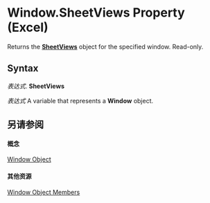 
# Window.SheetViews Property (Excel)

Returns the  **[SheetViews](954e22cf-1142-40ae-039b-09110d833bfc.md)** object for the specified window. Read-only.


## Syntax

 _表达式_. **SheetViews**

 _表达式_ A variable that represents a **Window** object.


## 另请参阅


#### 概念


[Window Object](8591b1ad-76f8-14e2-9120-406b65093f5a.md)
#### 其他资源


[Window Object Members](http://msdn.microsoft.com/library/f11db427-24a4-041c-2fd5-03ce73ae6c16%28Office.15%29.aspx)